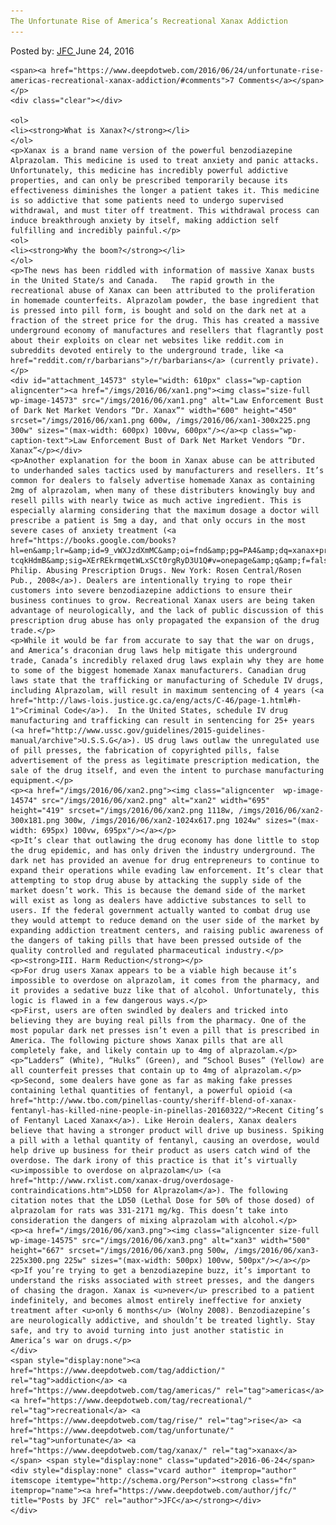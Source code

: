 ```yaml
---
The Unfortunate Rise of America’s Recreational Xanax Addiction
---
```

<article class="post-listing post-14572 post type-post status-publish format-standard has-post-thumbnail hentry  tag-addiction tag-americas tag-recreational tag-rise tag-unfortunate tag-xanax">
    <div class="post-inner">
        <span>Posted by: <a href="https://www.deepdotweb.com/author/jfc/" title="">JFC </a></span>
    <span>June 24, 2016</span>
    
    <span><a href="https://www.deepdotweb.com/2016/06/24/unfortunate-rise-americas-recreational-xanax-addiction/#comments">7 Comments</a></span>
    </p>
    <div class="clear"></div>
    
    <ol>
    <li><strong>What is Xanax?</strong></li>
    </ol>
    <p>Xanax is a brand name version of the powerful benzodiazepine Alprazolam. This medicine is used to treat anxiety and panic attacks. Unfortunately, this medicine has incredibly powerful addictive properties, and can only be prescribed temporarily because its effectiveness diminishes the longer a patient takes it. This medicine is so addictive that some patients need to undergo supervised withdrawal, and must titer off treatment. This withdrawal process can induce breakthrough anxiety by itself, making addiction self fulfilling and incredibly painful.</p>
    <ol>
    <li><strong>Why the boom?</strong></li>
    </ol>
    <p>The news has been riddled with information of massive Xanax busts in the United State/s and Canada.   The rapid growth in the recreational abuse of Xanax can been attributed to the proliferation in homemade counterfeits. Alprazolam powder, the base ingredient that is pressed into pill form, is bought and sold on the dark net at a fraction of the street price for the drug. This has created a massive underground economy of manufactures and resellers that flagrantly post about their exploits on clear net websites like reddit.com in subreddits devoted entirely to the underground trade, like <a href="reddit.com/r/barbarians">/r/barbarians</a> (currently private).</p>
    <div id="attachment_14573" style="width: 610px" class="wp-caption aligncenter"><a href="/imgs/2016/06/xan1.png"><img class="size-full wp-image-14573" src="/imgs/2016/06/xan1.png" alt="Law Enforcement Bust of Dark Net Market Vendors “Dr. Xanax”" width="600" height="450" srcset="/imgs/2016/06/xan1.png 600w, /imgs/2016/06/xan1-300x225.png 300w" sizes="(max-width: 600px) 100vw, 600px"/></a><p class="wp-caption-text">Law Enforcement Bust of Dark Net Market Vendors “Dr. Xanax”</p></div>
    <p>Another explanation for the boom in Xanax abuse can be attributed to underhanded sales tactics used by manufacturers and resellers. It’s common for dealers to falsely advertise homemade Xanax as containing 2mg of alprazolam, when many of these distributers knowingly buy and resell pills with nearly twice as much active ingredient. This is especially alarming considering that the maximum dosage a doctor will prescribe a patient is 5mg a day, and that only occurs in the most severe cases of anxiety treatment (<a href="https://books.google.com/books?hl=en&amp;lr=&amp;id=9_vWXJzdXmMC&amp;oi=fnd&amp;pg=PA4&amp;dq=xanax+prescription+always+temporary&amp;ots=e-tcqkHdmB&amp;sig=XErREkrmqetWLxSCt0rgRyD3U1Q#v=onepage&amp;q&amp;f=false">Wolny, Philip. Abusing Prescription Drugs. New York: Rosen Central/Rosen Pub., 2008</a>). Dealers are intentionally trying to rope their customers into severe benzodiazepine addictions to ensure their business continues to grow. Recreational Xanax users are being taken advantage of neurologically, and the lack of public discussion of this prescription drug abuse has only propagated the expansion of the drug trade.</p>
    <p>While it would be far from accurate to say that the war on drugs, and America’s draconian drug laws help mitigate this underground trade, Canada’s incredibly relaxed drug laws explain why they are home to some of the biggest homemade Xanax manufacturers. Canadian drug laws state that the trafficking or manufacturing of Schedule IV drugs, including Alprazolam, will result in maximum sentencing of 4 years (<a href="http://laws-lois.justice.gc.ca/eng/acts/C-46/page-1.html#h-1">Criminal Code</a>).  In the United States, schedule IV drug manufacturing and trafficking can result in sentencing for 25+ years (<a href="http://www.ussc.gov/guidelines/2015-guidelines-manual/archive">U.S.S.G</a>). US drug laws outlaw the unregulated use of pill presses, the fabrication of copyrighted pills, false advertisement of the press as legitimate prescription medication, the sale of the drug itself, and even the intent to purchase manufacturing equipment.</p>
    <p><a href="/imgs/2016/06/xan2.png"><img class="aligncenter  wp-image-14574" src="/imgs/2016/06/xan2.png" alt="xan2" width="695" height="419" srcset="/imgs/2016/06/xan2.png 1118w, /imgs/2016/06/xan2-300x181.png 300w, /imgs/2016/06/xan2-1024x617.png 1024w" sizes="(max-width: 695px) 100vw, 695px"/></a></p>
    <p>It’s clear that outlawing the drug economy has done little to stop the drug epidemic, and has only driven the industry underground. The dark net has provided an avenue for drug entrepreneurs to continue to expand their operations while evading law enforcement. It’s clear that attempting to stop drug abuse by attacking the supply side of the market doesn’t work. This is because the demand side of the market will exist as long as dealers have addictive substances to sell to users. If the federal government actually wanted to combat drug use they would attempt to reduce demand on the user side of the market by expanding addiction treatment centers, and raising public awareness of the dangers of taking pills that have been pressed outside of the quality controlled and regulated pharmaceutical industry.</p>
    <p><strong>III. Harm Reduction</strong></p>
    <p>For drug users Xanax appears to be a viable high because it’s impossible to overdose on alprazolam, it comes from the pharmacy, and it provides a sedative buzz like that of alcohol. Unfortunately, this logic is flawed in a few dangerous ways.</p>
    <p>First, users are often swindled by dealers and tricked into believing they are buying real pills from the pharmacy. One of the most popular dark net presses isn’t even a pill that is prescribed in America. The following picture shows Xanax pills that are all completely fake, and likely contain up to 4mg of alprazolam.</p>
    <p>“Ladders” (White), “Hulks” (Green), and “School Buses” (Yellow) are all counterfeit presses that contain up to 4mg of alprazolam.</p>
    <p>Second, some dealers have gone as far as making fake presses containing lethal quantities of fentanyl, a powerful opioid (<a href="http://www.tbo.com/pinellas-county/sheriff-blend-of-xanax-fentanyl-has-killed-nine-people-in-pinellas-20160322/">Recent Citing’s of Fentanyl Laced Xanax</a>). Like Heroin dealers, Xanax dealers believe that having a stronger product will drive up business. Spiking a pill with a lethal quantity of fentanyl, causing an overdose, would help drive up business for their product as users catch wind of the overdose. The dark irony of this practice is that it’s virtually <u>impossible to overdose on alprazolam</u> (<a href="http://www.rxlist.com/xanax-drug/overdosage-contraindications.htm">LD50 for Alprazolam</a>). The following citation notes that the LD50 (Lethal Dose for 50% of those dosed) of alprazolam for rats was 331-2171 mg/kg. This doesn’t take into consideration the dangers of mixing alprazolam with alcohol.</p>
    <p><a href="/imgs/2016/06/xan3.png"><img class="aligncenter size-full wp-image-14575" src="/imgs/2016/06/xan3.png" alt="xan3" width="500" height="667" srcset="/imgs/2016/06/xan3.png 500w, /imgs/2016/06/xan3-225x300.png 225w" sizes="(max-width: 500px) 100vw, 500px"/></a></p>
    <p>If you’re trying to get a benzodiazepine buzz, it’s important to understand the risks associated with street presses, and the dangers of chasing the dragon. Xanax is <u>never</u> prescribed to a patient indefinitely, and becomes almost entirely ineffective for anxiety treatment after <u>only 6 months</u> (Wolny 2008). Benzodiazepine’s are neurologically addictive, and shouldn’t be treated lightly. Stay safe, and try to avoid turning into just another statistic in America’s war on drugs.</p>
    </div>
    <span style="display:none"><a href="https://www.deepdotweb.com/tag/addiction/" rel="tag">addiction</a> <a href="https://www.deepdotweb.com/tag/americas/" rel="tag">americas</a> <a href="https://www.deepdotweb.com/tag/recreational/" rel="tag">recreational</a> <a href="https://www.deepdotweb.com/tag/rise/" rel="tag">rise</a> <a href="https://www.deepdotweb.com/tag/unfortunate/" rel="tag">unfortunate</a> <a href="https://www.deepdotweb.com/tag/xanax/" rel="tag">xanax</a></span> <span style="display:none" class="updated">2016-06-24</span>
    <div style="display:none" class="vcard author" itemprop="author" itemscope itemtype="http://schema.org/Person"><strong class="fn" itemprop="name"><a href="https://www.deepdotweb.com/author/jfc/" title="Posts by JFC" rel="author">JFC</a></strong></div>
    </div>
</article>

